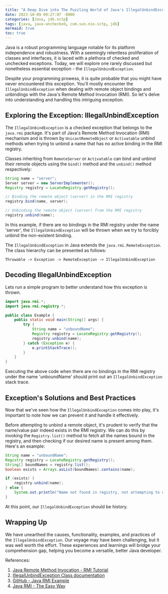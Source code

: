```yaml
---
title: "A Deep Dive into The Puzzling World of Java's IllegalUnbindException"
date: 2023-10-09 09:27:07 -0000
categories: [Java, jdk.sctp]
tags: [java, java-unchecked, com.sun.nio.sctp, jdk]
mermaid: true
toc: true
---
```



Java is a robust programming language notable for its platform independence and robustness. With a seemingly relentless proliferation of classes and interfaces, it is laced with a plethora of checked and unchecked exceptions. Today, we will explore one rarely discussed but nonetheless essential exception - the `IllegalUnbindException`. 

Despite your programming prowess, it is quite probable that you might have never encountered this exception. You'll mostly encounter the `IllegalUnbindException` when dealing with remote object bindings and unbindings with the Java's Remote Method Invocation (RMI). So let's delve into understanding and handling this intriguing exception.

## Exploring the Exception: IllegalUnbindException

The `IllegalUnbindException` is a checked exception that belongs to the `java.rmi` package. It's part of Java's Remote Method Invocation (RMI) mechanism and is thrown by `UnicastRemoteObject` or `Activatable` unbind methods when trying to unbind a name that has no active binding in the RMI registry.

Classes inheriting from `RemoteServer` or `Activatable` can bind and unbind their remote objects using the `bind()` method and the `unbind()` method respectively: 

```java
String name = "server";
Server server = new ServerImplementer();
Registry registry = LocateRegistry.getRegistry();

// Binding the remote object (server) in the RMI registry
registry.bind(name, server);

// Unbinding the remote object (server) from the RMI registry
registry.unbind(name);
```

In this example, if there are no bindings in the RMI registry under the name 'server', the `IllegalUnbindException` will be thrown when we try to forcibly unbind the non-existent binding.

The `IllegalUnbindException` in Java extends the `java.rmi.RemoteException`. The class hierarchy can be presented as follows:
```
Throwable -> Exception -> RemoteException -> IllegalUnbindException
```

## Decoding IllegalUnbindException

Lets run a simple program to better understand how this exception is thrown. 

```java
import java.rmi.*;
import java.rmi.registry.*;

public class Example {
    public static void main(String[] args) {
        try {
            String name = "unboundName";
            Registry registry = LocateRegistry.getRegistry();
            registry.unbind(name);
        } catch (Exception e) {
            e.printStackTrace();
        }
    }
}
```

Executing the above code when there are no bindings in the RMI registry under the name 'unboundName' should print out an `IllegalUnbindException` stack trace.

## Exception's Solutions and Best Practices

Now that we've seen how the `IllegalUnbindException` comes into play, it's important to note how we can prevent it and handle it effectively.

Before attempting to unbind a remote object, it's prudent to verify that the name/value pair indeed exists in the RMI registry. We can do this by invoking the `Registry.list()` method to fetch all the names bound in the registry, and then checking if our desired name is present among them. Here's an example:

```java
String name = "unboundName";
Registry registry = LocateRegistry.getRegistry();
String[] boundNames = registry.list();
boolean exists = Arrays.asList(boundNames).contains(name);

if (exists) {
    registry.unbind(name);
} else {
    System.out.println("Name not found in registry, not attempting to unbind.");
}
```

At this point, our `IllegalUnbindException` should be history.

## Wrapping Up

We have unearthed the causes, functionality, examples, and practices of the `IllegalUnbindException`. Our voyage may have been challenging, but it was well worth the effort. These experiences and learnings will bridge your comprehension gap, helping you become a versatile, better Java developer. 

References:
1. [Java Remote Method Invocation -  RMI Tutorial](https://docs.oracle.com/javase/tutorial/rmi/index.html)
2. [IllegalUnbindException Class documentation](https://docs.oracle.com/javase/7/docs/api/java/rmi/IllegalUnbindException.html)
3. [GitHub - Java RMI Example](https://github.com/CSE5AL01818H1BTEAM3/JavaRMI)
4. [Java RMI - The Easy Way](https://medium.com/swlh/java-rmi-the-easy-way-5fa89a3642a5)